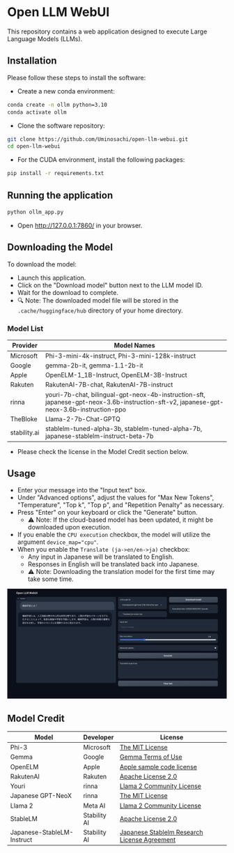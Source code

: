 # Open LLM WebUI

This repository contains a web application designed to execute Large Language Models (LLMs).

## Installation

Please follow these steps to install the software:

* Create a new conda environment:

```bash
conda create -n ollm python=3.10
conda activate ollm
```

* Clone the software repository:

```bash
git clone https://github.com/Uminosachi/open-llm-webui.git
cd open-llm-webui
```

* For the CUDA environment, install the following packages:

```bash
pip install -r requirements.txt
```

## Running the application

```bash
python ollm_app.py
```

* Open http://127.0.0.1:7860/ in your browser.

## Downloading the Model

To download the model:
* Launch this application.
* Click on the "Download model" button next to the LLM model ID.
* Wait for the download to complete.
* 🔍 Note: The downloaded model file will be stored in the `.cache/huggingface/hub` directory of your home directory.

### Model List

| Provider      | Model Names                                                                                |
|---------------|--------------------------------------------------------------------------------------------|
| Microsoft     | Phi-3-mini-4k-instruct, Phi-3-mini-128k-instruct                                           |
| Google        | gemma-2b-it, gemma-1.1-2b-it                                                               |
| Apple         | OpenELM-1_1B-Instruct, OpenELM-3B-Instruct                                                 |
| Rakuten       | RakutenAI-7B-chat, RakutenAI-7B-instruct                                                   |
| rinna         | youri-7b-chat, bilingual-gpt-neox-4b-instruction-sft, japanese-gpt-neox-3.6b-instruction-sft-v2, japanese-gpt-neox-3.6b-instruction-ppo |
| TheBloke      | Llama-2-7b-Chat-GPTQ                                                                       |
| stability.ai  | stablelm-tuned-alpha-3b, stablelm-tuned-alpha-7b, japanese-stablelm-instruct-beta-7b       |

* Please check the license in the Model Credit section below.

## Usage

* Enter your message into the "Input text" box.
* Under "Advanced options", adjust the values for "Max New Tokens", "Temperature", "Top k", "Top p", and "Repetition Penalty" as necessary.
* Press "Enter" on your keyboard or click the "Generate" button.
   - ⚠️ Note: If the cloud-based model has been updated, it might be downloaded upon execution.
* If you enable the `CPU execution` checkbox, the model will utilize the argument `device_map="cpu"`.
* When you enable the `Translate (ja->en/en->ja)` checkbox:
   - Any input in Japanese will be translated to English.
   - Responses in English will be translated back into Japanese.
   - ⚠️ Note: Downloading the translation model for the first time may take some time.

![UI image](images/open-ollm-webui_ui_image_1.png)

## Model Credit

| Model                        | Developer           | License                                                        |
|------------------------------|---------------------|----------------------------------------------------------------|
| Phi-3                        | Microsoft           | [The MIT License](https://opensource.org/licenses/MIT)         |
| Gemma                        | Google              | [Gemma Terms of Use](https://ai.google.dev/gemma/terms)        |
| OpenELM                      | Apple               | [Apple sample code license](https://huggingface.co/apple/OpenELM-1_1B-Instruct/blob/main/LICENSE) |
| RakutenAI                    | Rakuten             | [Apache License 2.0](https://huggingface.co/datasets/choosealicense/licenses/blob/main/markdown/apache-2.0.md) |
| Youri                        | rinna               | [Llama 2 Community License](https://ai.meta.com/llama/license/) |
| Japanese GPT-NeoX            | rinna               | [The MIT License](https://opensource.org/licenses/MIT)         |
| Llama 2                      | Meta AI             | [Llama 2 Community License](https://github.com/facebookresearch/llama/blob/main/LICENSE) |
| StableLM                     | Stability AI        | [Apache License 2.0](https://github.com/Stability-AI/StableLM/blob/main/LICENSE) |
| Japanese-StableLM-Instruct   | Stability AI        | [Japanese Stablelm Research License Agreement](https://huggingface.co/stabilityai/japanese-stablelm-instruct-alpha-7b/blob/main/LICENSE) |
